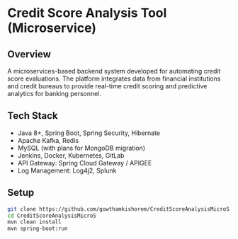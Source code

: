 # Credit Score Analysis Tool (Microservice)

## Overview
A microservices-based backend system developed for automating credit score evaluations. The platform integrates data from financial institutions and credit bureaus to provide real-time credit scoring and predictive analytics for banking personnel.

## Tech Stack
- Java 8+, Spring Boot, Spring Security, Hibernate
- Apache Kafka, Redis
- MySQL (with plans for MongoDB migration)
- Jenkins, Docker, Kubernetes, GitLab
- API Gateway: Spring Cloud Gateway / APIGEE
- Log Management: Log4j2, Splunk

## Setup
```bash
git clone https://github.com/gowthamkishorem/CreditScoreAnalysisMicroS.git
cd CreditScoreAnalysisMicroS
mvn clean install
mvn spring-boot:run
